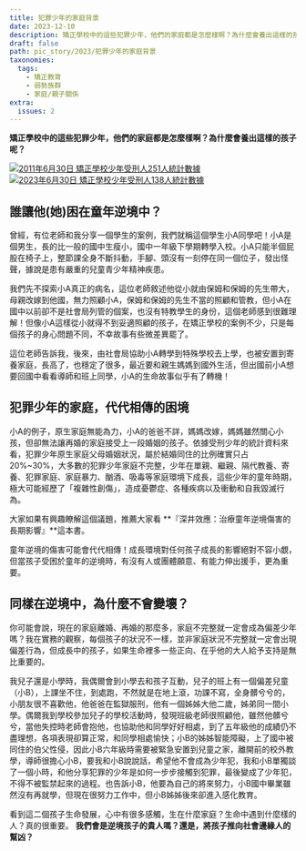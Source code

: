 ```yaml
---
title: 犯罪少年的家庭背景
date: 2023-12-10
description: 矯正學校中的這些犯罪少年，他們的家庭都是怎麼樣啊？為什麼會養出這樣的孩子呢？
draft: false
path: pic_story/2023/犯罪少年的家庭背景
taxonomies:
  tags: 
    - 矯正教育
    - 弱勢族群
    - 家庭/親子關係
extra:
  issues: 2
---
```


**矯正學校中的這些犯罪少年，他們的家庭都是怎麼樣啊？為什麼會養出這樣的孩子呢？**

<a href="https://gs-foto.s3.ap-southeast-2.amazonaws.com/upload/2011%E5%8E%9F%E7%94%9F%E7%88%B6%E6%AF%8D%E7%B5%B1%E8%A8%88.jpg" data-fancybox data-caption="2011年6月30日 矯正學校少年受刑人251人統計數據">
  <img src="https://gs-foto.s3.ap-southeast-2.amazonaws.com/upload/2011%E5%8E%9F%E7%94%9F%E7%88%B6%E6%AF%8D%E7%B5%B1%E8%A8%88.jpg" alt="2011年6月30日 矯正學校少年受刑人251人統計數據" />
</a>

<a href="https://gs-foto.s3.ap-southeast-2.amazonaws.com/upload/2023%E5%8E%9F%E7%94%9F%E7%88%B6%E6%AF%8D%E7%B5%B1%E8%A8%88.jpg" data-fancybox data-caption="2023年6月30日 矯正學校少年受刑人138人統計數據">
  <img src="https://gs-foto.s3.ap-southeast-2.amazonaws.com/upload/2023%E5%8E%9F%E7%94%9F%E7%88%B6%E6%AF%8D%E7%B5%B1%E8%A8%88.jpg" alt="2023年6月30日 矯正學校少年受刑人138人統計數據" />
</a>

## 誰讓他(她)困在童年逆境中？

曾經，有位老師和我分享一個學生的案例，我們就稱這個學生小A同學吧！小A是個男生，長的比一般的國中生瘦小，國中一年級下學期轉學入校。小A只能半個屁股在椅子上，整節課全身不斷抖動，手腳、頭沒有一刻停在同一個位子，發出怪聲，據說是患有嚴重的兒童青少年精神疾患。

我們先不探索小A真正的病名，這位老師敘述他從小就由保姆和保姆的先生帶大，母親改嫁到他國，無力照顧小A，保姆和保姆的先生不當的照顧和管教，但小A在國中以前卻不是社會局列管的個案，也沒有特教學生的身份，這個老師感到很難理解！但像小A這樣從小就得不到妥適照顧的孩子，在矯正學校的案例不少，只是每個孩子的身心問題不同，不幸故事有些微差異罷了。

這位老師告訴我，後來，由社會局協助小A轉學到特殊學校去上學，也被安置到寄養家庭，長高了，也穩定了很多，最近要和親生媽媽到國外生活，但出國前小A想要回國中看看導師和班上同學，小A的生命故事似乎有了轉機！

## 犯罪少年的家庭，代代相傳的困境

小A的例子，原生家庭無能為力，小A的爸爸不詳，媽媽改嫁，媽媽雖然關心小孩，但卻無法讓再婚的家庭接受上一段婚姻的孩子。依據受刑少年的統計資料來看，犯罪少年原生家庭父母婚姻狀況，屬於結婚同住的比例確實只占20%~30%，大多數的犯罪少年家庭不完整，少年在單親、繼親、隔代教養、寄養、犯罪家庭、家庭暴力、酗酒、吸毒等家庭環境下成長，這些少年的童年時期，極大可能經歷了「複雜性創傷」，造成憂鬱症、各種疾病以及衝動和自我毀滅行為。

大家如果有興趣瞭解這個議題，推薦大家看 **『深井效應：治療童年逆境傷害的長期影響』**這本書。

童年逆境的傷害可能會代代相傳！成長環境對任何孩子成長的影響絕對不容小覷，但當孩子受困於童年的逆境時，有沒有人或團體願意、有能力伸出援手，更為重要。

## 同樣在逆境中，為什麼不會變壞？

你可能會說，現在的家庭離婚、再婚的那麼多，家庭不完整就一定會成為偏差少年嗎？我在實務的觀察，每個孩子的狀況不一樣，並非家庭狀況不完整就一定會出現偏差行為，但成長中的孩子，如果生命裡多一些正向、在乎他的大人給予支持是無比重要的。

我兒子還是小學時，我偶爾會到小學去和孩子互動，兒子的班上有一個偏差兒童（小B），上課坐不住，到處跑，不然就是在地上滾，功課不寫，全身髒兮兮的，小朋友很不喜歡他，他爸爸在監獄服刑，他有一個姊姊大他二歲，姊弟同一間小學。偶爾我到學校參加兒子的學校活動時，發現班級老師很照顧他，雖然他髒兮兮，當他失控時老師會抱他，也協助他和同學好好相處，到了五年級他的成績仍不盡理想，各項表現卻算正常，和同學相處愉快；小B的姊姊智能障礙，上了國中被同住的伯父性侵，因此小B六年級時需要被緊急安置到兒童之家，離開前的校外教學，導師很擔心小B，要我和小B說說話，希望他不會成為少年犯，我和小B單獨談了一個小時，和他分享犯罪的少年是如何一步步接觸到犯罪，最後變成了少年犯，不得不被監禁起來的過程。也告訴小B，他要為自己的將來努力，小B國中畢業雖然沒有再就學，但現在很努力工作中，但小B姊姊後來卻進入感化教育。

看到這二個孩子生命發展，心中有很多感觸，生在什麼家庭？生命中遇到什麼樣的人？真的很重要。 **我們會是逆境孩子的貴人嗎？還是，將孩子推向社會邊緣人的幫凶？**

